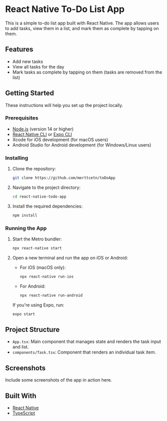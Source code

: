 
# React Native To-Do List App

This is a simple to-do list app built with React Native. The app allows users to add tasks, view them in a list, and mark them as complete by tapping on them.

## Features

- Add new tasks
- View all tasks for the day
- Mark tasks as complete by tapping on them (tasks are removed from the list)

## Getting Started

These instructions will help you set up the project locally.

### Prerequisites

- [Node.js](https://nodejs.org/) (version 14 or higher)
- [React Native CLI](https://reactnative.dev/docs/environment-setup) or [Expo CLI](https://docs.expo.dev/get-started/installation/)
- Xcode for iOS development (for macOS users)
- Android Studio for Android development (for Windows/Linux users)

### Installing

1. Clone the repository:
   ```bash
   git clone https://github.com/merttcetn/toDoApp
   ```
2. Navigate to the project directory:
   ```bash
   cd react-native-todo-app
   ```
3. Install the required dependencies:
   ```bash
   npm install
   ```

### Running the App

1. Start the Metro bundler:
   ```bash
   npx react-native start
   ```

2. Open a new terminal and run the app on iOS or Android:

   - For iOS (macOS only):
     ```bash
     npx react-native run-ios
     ```

   - For Android:
     ```bash
     npx react-native run-android
     ```

   If you're using Expo, run:
   ```bash
   expo start
   ```

## Project Structure

- `App.tsx`: Main component that manages state and renders the task input and list.
- `components/Task.tsx`: Component that renders an individual task item.

## Screenshots

Include some screenshots of the app in action here.

## Built With

- [React Native](https://reactnative.dev/)
- [TypeScript](https://www.typescriptlang.org/)
